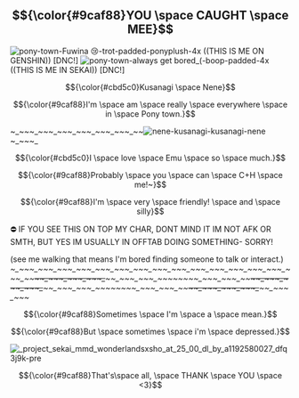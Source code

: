 ## $${\color{#9caf88}YOU \space CAUGHT \space MEE}$$ 
![pony-town-Fuwina 😢-trot-padded-ponyplush-4x](https://github.com/Kusanasgi/Kusanasgi/assets/143155782/12f2a6c0-b83f-4268-8250-6a1226f57ba0) ((THIS IS ME ON GENSHIN)) [DNC!]
![pony-town-always get bored_(-boop-padded-4x](https://github.com/Kusanasgi/Kusanasgi/assets/143155782/20db732f-809a-49f8-98d6-5d31c8fd5381) ((THIS IS ME IN SEKAI)) [DNC!]

$${\color{#cbd5c0}Kusanagi \space Nene}$$











$${\color{#9caf88}I'm \space am \space really \space everywhere \space in \space Pony town.}$$

~_~_~_~_~_~_~_~_~_~_~_~_~_~_~_~_~_~_~_~_~_![nene-kusanagi-kusanagi-nene](https://github.com/Kusanasgi/Kusanasgi/assets/143155782/0624efed-64fc-4d46-8be5-1f9020db9563)~_~_~_~_

$${\color{#cbd5c0}I \space love \space Emu \space so \space much.}$$ 

$${\color{#9caf88}Probably \space you \space can \space C+H \space me!~}$$ 

  $${\color{#9caf88}I'm \space very \space friendly! \space and \space silly}$$ 
  
  ⛔ IF YOU SEE THIS ON TOP MY CHAR, DONT MIND IT IM NOT AFK OR SMTH, BUT YES IM USUALLY IN OFFTAB DOING SOMETHING- SORRY! 

  (see me walking that means I'm bored finding someone to talk or interact.) 
  *~_~_~_~_~_~_~_~_~_~_~_~_~_~_~_~_~_~_~_~_~_~_~_~_~_~_~_~_~_~_~_~_~_~_~_~_~_~_~_~_~_~_~_~_~_~_~_~_~~_~_~_~_~_~_~_~_~_~_~_~_~~_~_~_~_~_~_~_~_~_~_~_~_~~_~_~_~_~_~_~_~_~_~_~_~_~~_~_~_~_~_~_~_~_~_~_~_~_~~_~_~_~_~_~_~_~_~_~_~_~_~~_~_~_~_~_~_~_~_~_~_~_~_~~_~_~_~_~_~_~_~_~_~_~_~_~~_~_~_~_~_~_~_~_~*

  $${\color{#9caf88}Sometimes \space I'm \space a \space mean.}$$ 

  $${\color{#9caf88}But \space sometimes \space i'm \space depressed.}$$ 


![_project_sekai_mmd_wonderlandsxsho_at_25_00_dl_by_a1192580027_dfq3j9k-pre](https://github.com/Kusanasgi/Kusanasgi/assets/143155782/307820ed-bc8e-41e2-a510-9d7f23c44db2)


$${\color{#9caf88}That's\space all, \space THANK \space YOU \space <3}$$ 
